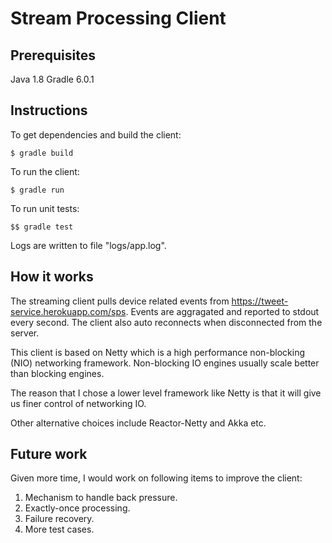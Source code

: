 # Stream Processing Client
## Prerequisites
Java 1.8
Gradle 6.0.1

## Instructions
To get dependencies and build the client:
```code
$ gradle build
```
To run the client:
```code
$ gradle run
```

To run unit tests:
```code
$$ gradle test
```

Logs are written to file "logs/app.log".

## How it works
The streaming client pulls device related events from https://tweet-service.herokuapp.com/sps.
Events are aggragated and reported to stdout every second.
The client also auto reconnects when disconnected from the server.

This client is based on Netty which is a high performance non-blocking (NIO) networking framework.
Non-blocking IO engines usually scale better than blocking engines.

The reason that I chose a lower level framework like Netty is that it will give us finer control of networking IO.

Other alternative choices include Reactor-Netty and Akka etc.

## Future work
Given more time, I would work on following items to improve the client:
1. Mechanism to handle back pressure.
2. Exactly-once processing.
3. Failure recovery.
4. More test cases.

